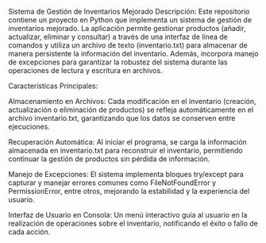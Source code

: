 Sistema de Gestión de Inventarios Mejorado
Descripción:
Este repositorio contiene un proyecto en Python que implementa un sistema de gestión de inventarios mejorado. La aplicación permite gestionar productos (añadir, actualizar, eliminar y consultar) a través de una interfaz de línea de comandos y utiliza un archivo de texto (inventario.txt) para almacenar de manera persistente la información del inventario. Además, incorpora manejo de excepciones para garantizar la robustez del sistema durante las operaciones de lectura y escritura en archivos.

Características Principales:

Almacenamiento en Archivos:
Cada modificación en el inventario (creación, actualización o eliminación de productos) se refleja automáticamente en el archivo inventario.txt, garantizando que los datos se conserven entre ejecuciones.

Recuperación Automática:
Al iniciar el programa, se carga la información almacenada en inventario.txt para reconstruir el inventario, permitiendo continuar la gestión de productos sin pérdida de información.

Manejo de Excepciones:
El sistema implementa bloques try/except para capturar y manejar errores comunes como FileNotFoundError y PermissionError, entre otros, mejorando la estabilidad y la experiencia del usuario.

Interfaz de Usuario en Consola:
Un menú interactivo guía al usuario en la realización de operaciones sobre el inventario, notificando el éxito o fallo de cada acción.